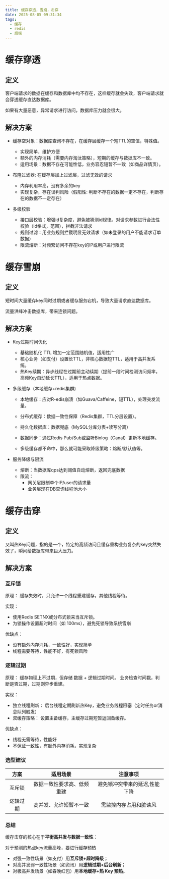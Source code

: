 ```yaml
---
title: 缓存穿透，雪崩，击穿
date: 2025-08-05 09:31:34
tags:
  - 缓存
  - redis
  - 后端
---
```


# 缓存穿透

## 定义

客户端请求的数据在缓存和数据库中均不存在，这样缓存就会失效，客户端请求就会穿透缓存直达数据库。



如果有大量恶意，异常请求进行访问，数据库压力就会很大。

## 解决方案

- 缓存空对象：数据库查询不存在，在缓存层缓存一个短TTL的空值，特殊值。
  - 实现简单，维护方便
  - 额外的内存消耗（需要内存淘汰策略），短期的缓存与数据库不一致。
  - 适用场景：数据不存在可能性低，业务容忍短暂不一致（如商品详情页）。
  
- 布隆过滤器: 在缓存层加上过滤层，过滤无效的请求
  - 内存利用率高，没有多余的key
  - 实现复杂，存在误判风险（假阳性: 判断不存在的数据一定不存在，判断存在的数据不一定存在）
- 多级校验
  - 接口层校验：增强id复杂度，避免被猜测id规律。对请求参数进行合法性校验（id格式，范围），拦截非法请求
  - 规则过滤：用业务规则拦截明显无效请求（如未登录的用户不能请求订单数据）
  - 限流熔断：对频繁访问不存在key的IP或用户进行限流


# 缓存雪崩

## 定义

短时间大量缓存key同时过期或者缓存服务宕机，导致大量请求直达数据库。



流量洪峰冲击数据库，带来连锁问题。

## 解决方案

- Key过期时间优化
  - 基础随机化 TTL 增加一定范围随机值，适用性广
  - 核心业务（如支付）设置长TTL，非核心数据短TTL，适用于高并发系统。
  - 热Key续期：异步线程在过期前主动续期（提前一段时间检测访问频率，高频Key自动延长TTL），适用于热点数据。

- 多级缓存（本地缓存+redis集群)

  - 本地缓存：应对R-edis崩溃（如Guava/Caffeine，短TTL），处理突发流量。

  - 分布式缓存：数据一致性保障（Redis集群，TTL分层设置）。
  - 持久化数据库：数据兜底（MySQL分库分表+读写分离）

  - 数据同步：通过Redis Pub/Sub或监听Binlog（Canal）更新本地缓存。

  - 多级缓存都不命中，那么就可能采取降级策略：熔断/默认值等。

- 服务降级与限流
  - 熔断：当数据库qps达到阈值自动熔断，返回兜底数据
  - 限流：
    - 网关层限制单个IP/user的请求量
    - 业务层现在DB查询线程池大小

# 缓存击穿

## 定义

又叫热Key问题，指的是一个，特定的高频访问且缓存重构业务复杂的key突然失效了，瞬间给数据库带来巨大压力。

## 解决方案

### 互斥锁
原理： 缓存失效时，只允许一个线程重建缓存，其他线程等待。

实现： 
- 使用Redis SETNX或分布式锁来当互斥锁。
- 为锁操作设置超时时间（如 100ms），避免死锁导致系统雪崩

优缺点：
  - 没有额外内存消耗，一致性好，实现简单
  - 线程需要等待，性能不好，有死锁风险

### 逻辑过期
原理： 缓存物理上不过期，但存储 数据 + 逻辑过期时间。  业务检查时间戳，判断是否过期，过期则异步重建。

实现： 
- 独立线程刷新： 后台线程定期刷新热Key，避免业务线程阻塞（定时任务or消息队列触发）
- 双缓存策略： 设置主备缓存，主缓存过期短暂返回备缓存。

优缺点：
- 线程无需等待，性能好
- 不保证一致性，有额外内存消耗，实现复杂




### **选型建议**

| **方案** |          适用场景          |           注意事项            |
| :------: | :------------------------: | :---------------------------: |
|  互斥锁  | 数据一致性要求高、低频重建 | 避免锁冲突带来的延迟,性能下降 |
| 逻辑过期 |   高并发、允许短暂不一致   |    需监控内存占用和脏读风     |

### **总结**

缓存击穿的核心在于**平衡高并发与数据一致性**：

对于预测的热点key流量高峰，要进行缓存预热



- 对强一致性场景（如支付）用**互斥锁+超时降级**；
- 对高并发弱一致性场景（如资讯）用**逻辑过期+后台刷新**；
- 对极高并发场景（如春晚红包）用**本地缓存+热 Key 预热**。
